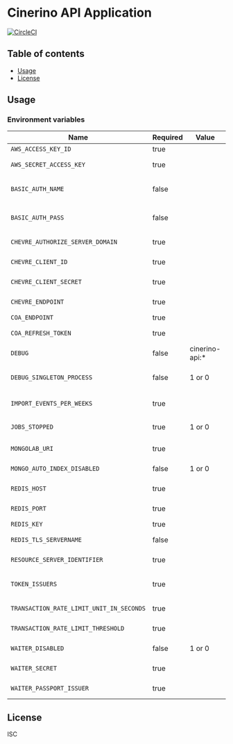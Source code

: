 # Cinerino API Application

[![CircleCI](https://circleci.com/gh/cinerino/api.svg?style=svg)](https://circleci.com/gh/cinerino/api)

## Table of contents

* [Usage](#usage)
* [License](#license)

## Usage

### Environment variables

| Name                                     | Required | Value          | Purpose                            |
| ---------------------------------------- | -------- | -------------- | ---------------------------------- |
| `AWS_ACCESS_KEY_ID`                      | true     |                | AWS access key                     |
| `AWS_SECRET_ACCESS_KEY`                  | true     |                | AWS secret access key              |
| `BASIC_AUTH_NAME`                        | false    |                | Basic authentication user name     |
| `BASIC_AUTH_PASS`                        | false    |                | Basic authentication user password |
| `CHEVRE_AUTHORIZE_SERVER_DOMAIN`         | true     |                | Chevre credentials                 |
| `CHEVRE_CLIENT_ID`                       | true     |                | Chevre credentials                 |
| `CHEVRE_CLIENT_SECRET`                   | true     |                | Chevre credentials                 |
| `CHEVRE_ENDPOINT`                        | true     |                | Chevre credentials                 |
| `COA_ENDPOINT`                           | true     |                | COA endpoint                       |
| `COA_REFRESH_TOKEN`                      | true     |                | COA refresh token                  |
| `DEBUG`                                  | false    | cinerino-api:* | Debug                              |
| `DEBUG_SINGLETON_PROCESS`                | false    | 1 or 0         | Singleton Process Debug Flag       |
| `IMPORT_EVENTS_PER_WEEKS`                | true     |                | イベントインポート処理単位期間     |
| `JOBS_STOPPED`                           | true     | 1 or 0         | 非同期ジョブ停止フラグ             |
| `MONGOLAB_URI`                           | true     |                | MongoDB connection URI             |
| `MONGO_AUTO_INDEX_DISABLED`              | false    | 1 or 0         | MongoDB auto index flag            |
| `REDIS_HOST`                             | true     |                | Redis Cache host                   |
| `REDIS_PORT`                             | true     |                | Redis Cache port                   |
| `REDIS_KEY`                              | true     |                | Redis Cache key                    |
| `REDIS_TLS_SERVERNAME`                   | false    |                | Redis Cache host                   |
| `RESOURCE_SERVER_IDENTIFIER`             | true     |                | Resource server identifier         |
| `TOKEN_ISSUERS`                          | true     |                | Token issuers(Comma-separated)     |
| `TRANSACTION_RATE_LIMIT_UNIT_IN_SECONDS` | true     |                | Transaction rate limit unit        |
| `TRANSACTION_RATE_LIMIT_THRESHOLD`       | true     |                | Transaction rate limit threshold   |
| `WAITER_DISABLED`                        | false    | 1 or 0         | WAITER Disable Flag                |
| `WAITER_SECRET`                          | true     |                | WAITER Pasport Token Secret        |
| `WAITER_PASSPORT_ISSUER`                 | true     |                | WAITER Pasport Issuer              |

## License

ISC
